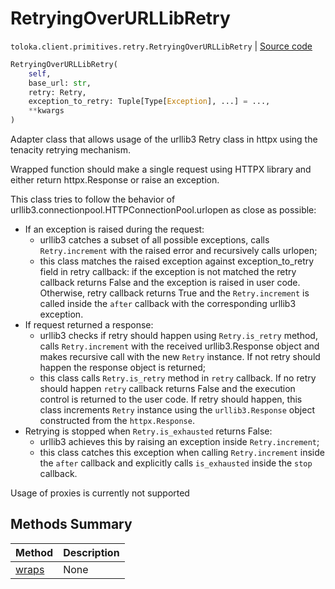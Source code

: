 # RetryingOverURLLibRetry
`toloka.client.primitives.retry.RetryingOverURLLibRetry` | [Source code](https://github.com/Toloka/toloka-kit/blob/v1.2.3/src/client/primitives/retry.py#L108)

```python
RetryingOverURLLibRetry(
    self,
    base_url: str,
    retry: Retry,
    exception_to_retry: Tuple[Type[Exception], ...] = ...,
    **kwargs
)
```

Adapter class that allows usage of the urllib3 Retry class in httpx using the tenacity retrying mechanism.


Wrapped function should make a single request using HTTPX library and either return httpx.Response or raise an
exception.

This class tries to follow the behavior of urllib3.connectionpool.HTTPConnectionPool.urlopen as close as possible:
* If an exception is raised during the request:
    * urllib3 catches a subset of all possible exceptions, calls `Retry.increment` with the raised error and
        recursively calls urlopen;
    * this class matches the raised exception against exception_to_retry field in retry callback: if the exception
        is not matched the retry callback returns False and the exception is raised in user code. Otherwise, retry
        callback returns True and the `Retry.increment` is called inside the `after` callback with the
        corresponding urllib3 exception.
* If request returned a response:
    * urllib3 checks if retry should happen using `Retry.is_retry` method, calls `Retry.increment` with the
        received urllib3.Response object and makes recursive call with the new `Retry` instance. If not retry
        should happen the response object is returned;
    * this class calls `Retry.is_retry` method in `retry` callback. If no retry should happen `retry` callback
        returns False and the execution control is returned to the user code. If retry should happen, this class
        increments `Retry` instance using the `urllib3.Response` object constructed from the `httpx.Response`.
* Retrying is stopped when `Retry.is_exhausted` returns False:
    * urllib3 achieves this by raising an exception inside `Retry.increment`;
    * this class catches this exception when calling `Retry.increment` inside the `after` callback and explicitly
        calls `is_exhausted` inside the `stop` callback.

Usage of proxies is currently not supported

## Methods Summary

| Method | Description |
| :------| :-----------|
[wraps](toloka.client.primitives.retry.RetryingOverURLLibRetry.wraps.md)| None
